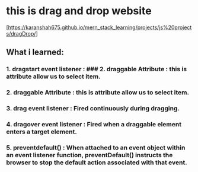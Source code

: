 # this is drag and drop website

[https://karanshah675.github.io/mern_stack_learning/projects/js%20projects/dragDrop/]

## What i learned:

### 1. dragstart event listener : ### 2. draggable Attribute : this is attribute allow us to select item.

### 2. draggable Attribute : this is attribute allow us to select item.

### 3. drag event listener : Fired continuously during dragging.

### 4. dragover event listener : Fired when a draggable element enters a target element.

### 5. preventdefault() : When attached to an event object within an event listener function, preventDefault() instructs the browser to stop the default action associated with that event.
